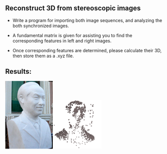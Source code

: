 ## Reconstruct 3D from stereoscopic images 

- Write a program for importing both image sequences, and analyzing the both synchronized images. 

- A fundamental matrix is given for assisting you to find the corresponding features in left and right images. 

- Once corresponding features are determined, please calculate their 3D, then store them as a .xyz file.

## Results:

<img src="https://github.com/CP-TSAI/Computer-Vision/raw/master/cv_pic/original.png" width="30%" height="30%"> <img src="https://github.com/CP-TSAI/Computer-Vision/raw/master/cv_pic/3dd.png" width="30%" height="30%"> 




